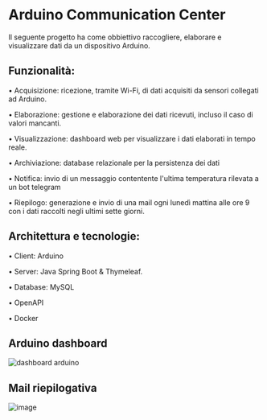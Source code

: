 # Arduino Communication Center
Il seguente progetto ha come obbiettivo raccogliere, elaborare e visualizzare dati da un dispositivo Arduino.


## Funzionalità:

•	Acquisizione: ricezione, tramite Wi-Fi, di dati acquisiti da sensori collegati ad Arduino.

•	Elaborazione: gestione e elaborazione dei dati ricevuti, incluso il caso di valori mancanti.

•	Visualizzazione: dashboard web per visualizzare i dati elaborati in tempo reale.

• Archiviazione: database relazionale per la persistenza dei dati

• Notifica: invio di un messaggio contentente l'ultima temperatura rilevata a un bot telegram

• Riepilogo: generazione e invio di una mail ogni lunedì mattina alle ore 9 con i dati raccolti negli ultimi sette giorni. 



## Architettura e tecnologie:

•	Client: Arduino

•	Server: Java Spring Boot & Thymeleaf. 

• Database: MySQL

• OpenAPI

• Docker

## Arduino dashboard

![dashboard arduino](https://github.com/user-attachments/assets/71a14376-e041-403a-8c76-da2d1903c3e8)

## Mail riepilogativa

![image](https://github.com/user-attachments/assets/4799f4ca-4c32-4773-84c8-610ab5000285)



